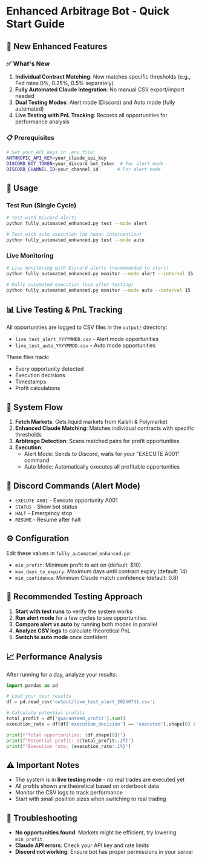 # Enhanced Arbitrage Bot - Quick Start Guide

## 🚀 New Enhanced Features

### ✅ What's New
1. **Individual Contract Matching**: Now matches specific thresholds (e.g., Fed rates 0%, 0.25%, 0.5% separately)
2. **Fully Automated Claude Integration**: No manual CSV export/import needed
3. **Dual Testing Modes**: Alert mode (Discord) and Auto mode (fully automated)
4. **Live Testing with PnL Tracking**: Records all opportunities for performance analysis

### 📋 Prerequisites
```bash
# Set your API keys in .env file:
ANTHROPIC_API_KEY=your_claude_api_key
DISCORD_BOT_TOKEN=your_discord_bot_token  # For alert mode
DISCORD_CHANNEL_ID=your_channel_id       # For alert mode
```

## 🎯 Usage

### Test Run (Single Cycle)
```bash
# Test with Discord alerts
python fully_automated_enhanced.py test --mode alert

# Test with auto execution (no human intervention)
python fully_automated_enhanced.py test --mode auto
```

### Live Monitoring
```bash
# Live monitoring with Discord alerts (recommended to start)
python fully_automated_enhanced.py monitor --mode alert --interval 15

# Fully automated execution (use after testing)
python fully_automated_enhanced.py monitor --mode auto --interval 15
```

## 📊 Live Testing & PnL Tracking

All opportunities are logged to CSV files in the `output/` directory:
- `live_test_alert_YYYYMMDD.csv` - Alert mode opportunities
- `live_test_auto_YYYYMMDD.csv` - Auto mode opportunities

These files track:
- Every opportunity detected
- Execution decisions
- Timestamps
- Profit calculations

## 🔄 System Flow

1. **Fetch Markets**: Gets liquid markets from Kalshi & Polymarket
2. **Enhanced Claude Matching**: Matches individual contracts with specific thresholds
3. **Arbitrage Detection**: Scans matched pairs for profit opportunities
4. **Execution**:
   - Alert Mode: Sends to Discord, waits for your "EXECUTE A001" command
   - Auto Mode: Automatically executes all profitable opportunities

## 📱 Discord Commands (Alert Mode)

- `EXECUTE A001` - Execute opportunity A001
- `STATUS` - Show bot status
- `HALT` - Emergency stop
- `RESUME` - Resume after halt

## ⚙️ Configuration

Edit these values in `fully_automated_enhanced.py`:
- `min_profit`: Minimum profit to act on (default: $10)
- `max_days_to_expiry`: Maximum days until contract expiry (default: 14)
- `min_confidence`: Minimum Claude match confidence (default: 0.8)

## 🧪 Recommended Testing Approach

1. **Start with test runs** to verify the system works
2. **Run alert mode** for a few cycles to see opportunities
3. **Compare alert vs auto** by running both modes in parallel
4. **Analyze CSV logs** to calculate theoretical PnL
5. **Switch to auto mode** once confident

## 📈 Performance Analysis

After running for a day, analyze your results:
```python
import pandas as pd

# Load your test results
df = pd.read_csv('output/live_test_alert_20250731.csv')

# Calculate potential profits
total_profit = df['guaranteed_profit'].sum()
execution_rate = df[df['execution_decision'] == 'executed'].shape[0] / df.shape[0]

print(f"Total opportunities: {df.shape[0]}")
print(f"Potential profit: ${total_profit:.2f}")
print(f"Execution rate: {execution_rate:.1%}")
```

## ⚠️ Important Notes

- The system is in **live testing mode** - no real trades are executed yet
- All profits shown are theoretical based on orderbook data
- Monitor the CSV logs to track performance
- Start with small position sizes when switching to real trading

## 🐛 Troubleshooting

- **No opportunities found**: Markets might be efficient, try lowering `min_profit`
- **Claude API errors**: Check your API key and rate limits
- **Discord not working**: Ensure bot has proper permissions in your server
